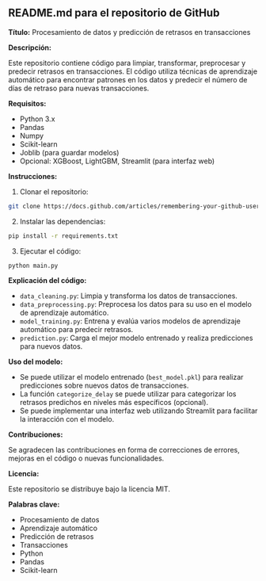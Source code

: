 ## README.md para el repositorio de GitHub

**Título:** Procesamiento de datos y predicción de retrasos en transacciones

**Descripción:**

Este repositorio contiene código para limpiar, transformar, preprocesar y predecir retrasos en transacciones. El código utiliza técnicas de aprendizaje automático para encontrar patrones en los datos y predecir el número de días de retraso para nuevas transacciones.

**Requisitos:**

- Python 3.x
- Pandas
- Numpy
- Scikit-learn
- Joblib (para guardar modelos)
- Opcional: XGBoost, LightGBM, Streamlit (para interfaz web)

**Instrucciones:**

1. Clonar el repositorio:

```bash
git clone https://docs.github.com/articles/remembering-your-github-username-or-email
```

2. Instalar las dependencias:

```bash
pip install -r requirements.txt
```

3. Ejecutar el código:

```bash
python main.py
```

**Explicación del código:**

- `data_cleaning.py`: Limpia y transforma los datos de transacciones.
- `data_preprocessing.py`: Preprocesa los datos para su uso en el modelo de aprendizaje automático.
- `model_training.py`: Entrena y evalúa varios modelos de aprendizaje automático para predecir retrasos.
- `prediction.py`: Carga el mejor modelo entrenado y realiza predicciones para nuevos datos.

**Uso del modelo:**

- Se puede utilizar el modelo entrenado (`best_model.pkl`) para realizar predicciones sobre nuevos datos de transacciones.
- La función `categorize_delay` se puede utilizar para categorizar los retrasos predichos en niveles más específicos (opcional).
- Se puede implementar una interfaz web utilizando Streamlit para facilitar la interacción con el modelo.

**Contribuciones:**

Se agradecen las contribuciones en forma de correcciones de errores, mejoras en el código o nuevas funcionalidades.

**Licencia:**

Este repositorio se distribuye bajo la licencia MIT.

**Palabras clave:**

- Procesamiento de datos
- Aprendizaje automático
- Predicción de retrasos
- Transacciones
- Python
- Pandas
- Scikit-learn
